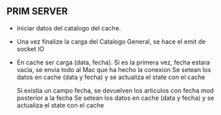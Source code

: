 ## PRIM SERVER

- Iniciar datos del catalogo del cache.
- Una vez finalize la carga del Catalogo General, se hace el emit de socket IO
- En cache ser carga (data, fecha).
  Si es la primera vez, fecha estara vacia, se envia todo al Mac que ha hecho la conexion
  Se setean los datos en cache (data y fecha) y se actualiza el state con el cache

  Si existia un campo fecha, se devuelven los articulos con fecha mod posterior a la fecha
  Se setean los datos en cache (data y fecha) y se actualiza el state con el cache
